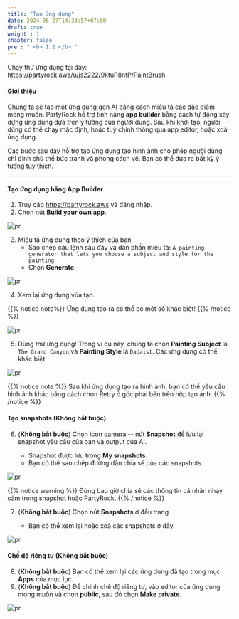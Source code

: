 ```yaml
---
title: "Tạo ứng dụng"
date: 2024-06-27T14:33:57+07:00
draft: true
weight : 1
chapter: false
pre : " <b> 1.2 </b> "
---
```

Chạy thử ứng dụng tại đây: https://partyrock.aws/u/js2222/9ktuP8ntP/PaintBrush 

#### Giới thiệu

Chúng ta sẽ tạo một ứng dụng gen AI bằng cách miêu tả các đặc điểm mong muốn. PartyRock hỗ trợ tính năng **app builder** bằng cách tự động xây dựng ứng dụng dựa trên ý tưởng của người dùng. Sau khi khởi tạo, người dùng có thể chạy mặc định, hoặc tuỳ chỉnh thông qua app editor, hoặc xoá ứng dụng.

Các bước sau đây hỗ trợ tạo ứng dụng tạo hình ảnh cho phép người dùng chỉ định chủ thể bức tranh và phong cách vẽ. Bạn có thể đưa ra bất kỳ ý tưởng tuỳ thích.

--- 

#### Tạo ứng dụng bằng App Builder
1. Truy cập https://partyrock.aws và đăng nhập.
2. Chọn nút **Build your own app**.

![pr](/images/1-PartyRock/005-PartyRock.png)

3. Miêu tả ứng dụng theo ý thích của bạn.
   - Sao chép câu lệnh sau đây và dán phần miêu tả: `A painting generator that lets you choose a subject and style for the painting`
   - Chọn **Generate**.

![pr](/images/1-PartyRock/006-PartyRock.png)

4. Xem lại ứng dụng vừa tạo.

{{% notice note%}}
Ứng dụng tạo ra có thể có một số khác biệt!
{{% /notice %}}

![pr](/images/1-PartyRock/007-PartyRock.png)

5. Dùng thử ứng dụng! Trong ví dụ này, chúng ta chọn **Painting Subject** là `The Grand Canyon` và **Painting Style** là `Dadaist`. Các ứng dụng có thể khác biệt.

![pr](/images/1-PartyRock/008-PartyRock.png)

{{% notice note %}}
Sau khi ứng dụng tạo ra hình ảnh, bạn có thể yêu cầu hình ảnh khác bằng cách chọn Retry ở góc phải bên trên hộp tạo ảnh.
{{% /notice %}}

#### Tạo snapshots (Không bắt buộc)
6. (**Không bắt buộc**) Chọn icon camera -- nút **Snapshot**  để lưu lại snapshot yêu cầu của bạn và output của AI.

   - Snapshot được lưu trong **My snapshots**.
   - Bạn có thể sao chép đường dẫn chia sẽ của các snapshots.

![pr](/images/1-PartyRock/009-PartyRock.png)

{{% notice warning %}}
Đừng bao giờ chia sẽ các thông tin cá nhân nhạy cảm trong snapshot hoặc PartyRock.
{{% /notice %}}

7. (**Không bắt buộc**) Chọn nút **Snapshots** ở đầu trang

   - Bạn có thể xem lại hoặc xoá các snapshots ở đây.

![pr](/images/1-PartyRock/010-PartyRock.png)

#### Chế độ riêng tư (Không bắt buộc)
8. (**Không bắt buộc**) Bạn có thể xem lại các ứng dụng đã tạo trong mục **Apps** của mục lục.
9. (**Không bắt buộc**) Để chỉnh chế độ riêng tư, vào editor của ứng dụng mong muốn và chọn **public**, sau đó chọn **Make private**.

![pr](/images/1-PartyRock/011-PartyRock.png)
